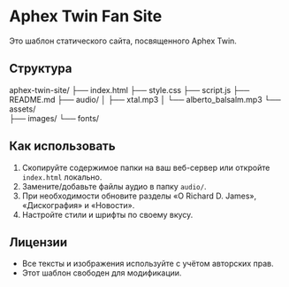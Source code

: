 # Aphex Twin Fan Site

Это шаблон статического сайта, посвященного Aphex Twin.


## Структура
aphex-twin-site/
├── index.html
├── style.css
├── script.js
├── README.md
├── audio/
│   ├── xtal.mp3
│   └── alberto_balsalm.mp3
└── assets/          
    ├── images/
    └── fonts/



## Как использовать
1. Скопируйте содержимое папки на ваш веб-сервер или откройте `index.html` локально.
2. Замените/добавьте файлы аудио в папку `audio/`.
3. При необходимости обновите разделы «О Richard D. James», «Дискография» и «Новости».
4. Настройте стили и шрифты по своему вкусу.

## Лицензии
- Все тексты и изображения используйте с учётом авторских прав.
- Этот шаблон свободен для модификации.
